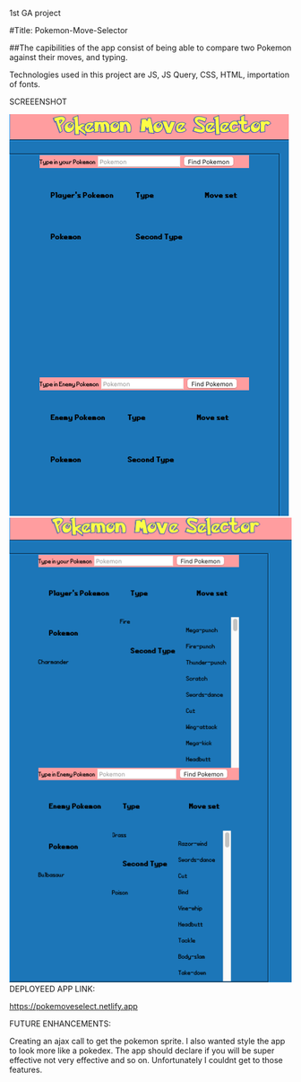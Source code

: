 1st GA project

 #Title: Pokemon-Move-Selector


##The capibilities of the app consist of being able to compare two Pokemon against their moves, and typing. 


Technologies used in this project are JS, JS Query, CSS, HTML, importation of fonts. 


SCREEENSHOT

<img src="https://github.com/7gsclaude/Pokemon-Move-Selector/blob/master/images/screenshot1.jpeg?raw=true">

<img src="https://github.com/7gsclaude/Pokemon-Move-Selector/blob/master/images/screenshot2.jpeg?raw=true">
DEPLOYEED APP LINK:

https://pokemoveselect.netlify.app

FUTURE ENHANCEMENTS:

Creating an ajax call to get the pokemon sprite. 
I also wanted style the app to look more like a pokedex. 
The app should declare if you will be super effective not very effective and so on. Unfortunately I couldnt get to those features. 